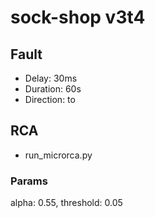 # sock-shop v3t4
## Fault
- Delay: 30ms
- Duration: 60s
- Direction: to
## RCA
- run_microrca.py
### Params
  alpha: 0.55, threshold: 0.05
